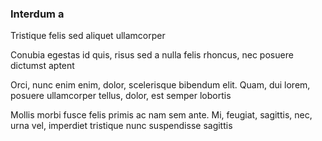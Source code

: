 ### Interdum a

Tristique felis sed aliquet ullamcorper

Conubia egestas id quis, risus sed a nulla felis rhoncus, nec posuere dictumst aptent

Orci, nunc enim enim, dolor, scelerisque bibendum elit. Quam, dui lorem, posuere ullamcorper tellus, dolor, est semper lobortis

Mollis morbi fusce felis primis ac nam sem ante. Mi, feugiat, sagittis, nec, urna vel, imperdiet tristique nunc suspendisse sagittis


